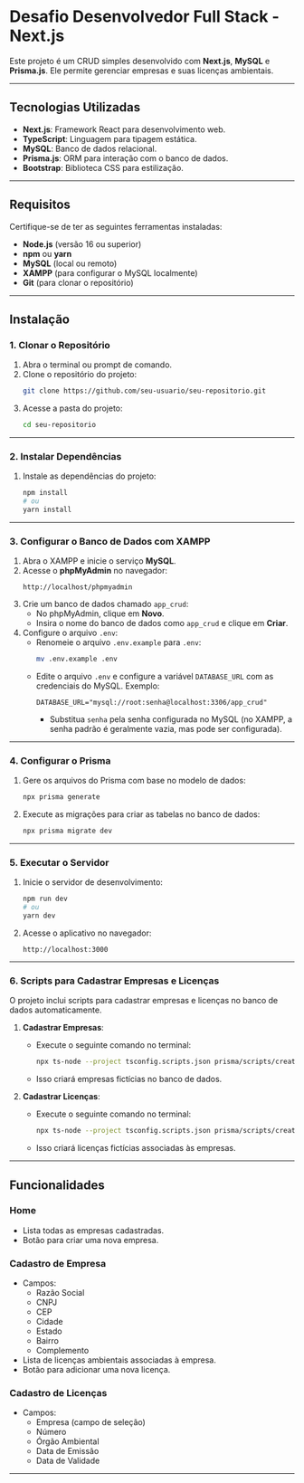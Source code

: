 # Desafio Desenvolvedor Full Stack - Next.js

Este projeto é um CRUD simples desenvolvido com **Next.js**, **MySQL** e **Prisma.js**. Ele permite gerenciar empresas e suas licenças ambientais.

---

## **Tecnologias Utilizadas**

- **Next.js**: Framework React para desenvolvimento web.
- **TypeScript**: Linguagem para tipagem estática.
- **MySQL**: Banco de dados relacional.
- **Prisma.js**: ORM para interação com o banco de dados.
- **Bootstrap**: Biblioteca CSS para estilização.

---

## **Requisitos**

Certifique-se de ter as seguintes ferramentas instaladas:

- **Node.js** (versão 16 ou superior)
- **npm** ou **yarn**
- **MySQL** (local ou remoto)
- **XAMPP** (para configurar o MySQL localmente)
- **Git** (para clonar o repositório)

---

## **Instalação**

### **1. Clonar o Repositório**
1. Abra o terminal ou prompt de comando.
2. Clone o repositório do projeto:
   ```bash
   git clone https://github.com/seu-usuario/seu-repositorio.git
   ```
3. Acesse a pasta do projeto:
   ```bash
   cd seu-repositorio
   ```

---

### **2. Instalar Dependências**
1. Instale as dependências do projeto:
   ```bash
   npm install
   # ou
   yarn install
   ```

---

### **3. Configurar o Banco de Dados com XAMPP**
1. Abra o XAMPP e inicie o serviço **MySQL**.
2. Acesse o **phpMyAdmin** no navegador:
   ```
   http://localhost/phpmyadmin
   ```
3. Crie um banco de dados chamado `app_crud`:
   - No phpMyAdmin, clique em **Novo**.
   - Insira o nome do banco de dados como `app_crud` e clique em **Criar**.
4. Configure o arquivo `.env`:
   - Renomeie o arquivo `.env.example` para `.env`:
     ```bash
     mv .env.example .env
     ```
   - Edite o arquivo `.env` e configure a variável `DATABASE_URL` com as credenciais do MySQL. Exemplo:
     ```env
     DATABASE_URL="mysql://root:senha@localhost:3306/app_crud"
     ```
     - Substitua `senha` pela senha configurada no MySQL (no XAMPP, a senha padrão é geralmente vazia, mas pode ser configurada).

---

### **4. Configurar o Prisma**
1. Gere os arquivos do Prisma com base no modelo de dados:
   ```bash
   npx prisma generate
   ```
2. Execute as migrações para criar as tabelas no banco de dados:
   ```bash
   npx prisma migrate dev
   ```

---

### **5. Executar o Servidor**
1. Inicie o servidor de desenvolvimento:
   ```bash
   npm run dev
   # ou
   yarn dev
   ```
2. Acesse o aplicativo no navegador:
   ```
   http://localhost:3000
   ```

---

### **6. Scripts para Cadastrar Empresas e Licenças**
O projeto inclui scripts para cadastrar empresas e licenças no banco de dados automaticamente.

1. **Cadastrar Empresas**:
   - Execute o seguinte comando no terminal:
     ```bash
     npx ts-node --project tsconfig.scripts.json prisma/scripts/createEmpresas.ts
     ```
   - Isso criará empresas fictícias no banco de dados.

2. **Cadastrar Licenças**:
   - Execute o seguinte comando no terminal:
     ```bash
     npx ts-node --project tsconfig.scripts.json prisma/scripts/createLicencas.ts
     ```
   - Isso criará licenças fictícias associadas às empresas.

---

## **Funcionalidades**

### **Home**
- Lista todas as empresas cadastradas.
- Botão para criar uma nova empresa.

### **Cadastro de Empresa**
- Campos:
  - Razão Social
  - CNPJ
  - CEP
  - Cidade
  - Estado
  - Bairro
  - Complemento
- Lista de licenças ambientais associadas à empresa.
- Botão para adicionar uma nova licença.

### **Cadastro de Licenças**
- Campos:
  - Empresa (campo de seleção)
  - Número
  - Órgão Ambiental
  - Data de Emissão
  - Data de Validade

---




